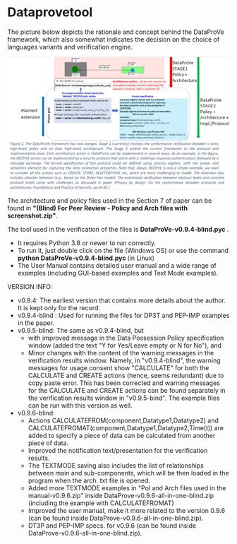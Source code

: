# Dataprovetool

The picture below depicts the rationale and concept behind the DataProVe framework, which also somewhat indicates the decision on the choice of languages variants and verification engine.

![alt text](https://github.com/Dataprove/Dataprovetool/blob/main/DataProVe%20framework.png?raw=true)

The architecture and policy files used in the Section 7 of paper can be found in <b>"(Blind) For Peer Review - Policy and Arch files with screenshot.zip"</b>.  

The tool used in the verification of the files is <b>DataProVe-v0.9.4-blind.pyc </b>.   
- It requires Python 3.8 or newer to run correctly. 
- To run it, just double click on the file (Windows OS) or use the command <b>python DataProVe-v0.9.4-blind.pyc </b> (in Linux)
- The User Manual contains detailed user manual and a wide range of examples (including GUI-based examples and Text Mode examples).

VERSION INFO: 
- v0.9.4: The earliest version that contains more details about the author. It is kept only for the record.
- v0.9.4-blind : Used for running the files for DP3T and PEP-IMP examples in the paper.
- v0.9.5-blind:  The same as v0.9.4-blind, but 
    - with improved message in the Data Possession Policy specification window (added the text "Y for Yes/Leave empty or N for No"), and 
    - Minor changes with the content of the warning messages in the verification results window. Namely, in "v0.9.4-blind", the warning messages for usage consent show "CALCULATE" for both the CALCULATE and CREATE actions (hence, seems redundant) due to copy paste error. This has been corrected and warning messages for the CALCULATE and CREATE actions can be found separately in the verification results window in "v0.9.5-bind". The example files can be run with this version as well.      
- v0.9.6-blind:
    - Actions CALCULATEFROM(component,Datatype1,Datatype2) and CALCULATEFROMAT(component,Datatype1,Datatype2,Time(t)) are added to specify a piece of data can be calculated from another piece of data.
    - Improved the notification text/presentation for the verification results.
    - The TEXTMODE saving also includes the list of relationships between main and sub-components, which will be then loaded in the program when the arch .txt file is opened.
    - Added more TEXTMODE examples in "Pol and Arch files used in the manual-v0.9.6.zip" inside DataProve-v0.9.6-all-in-one-blind.zip (including the example with CALCULATEFROMAT)
    - Improved the user manual, make it more related to the version 0.9.6 (can be found inside DataProve-v0.9.6-all-in-one-blind.zip).
    - DT3P and PEP-IMP specs. for v0.9.6 (can be found inside DataProve-v0.9.6-all-in-one-blind.zip). 
